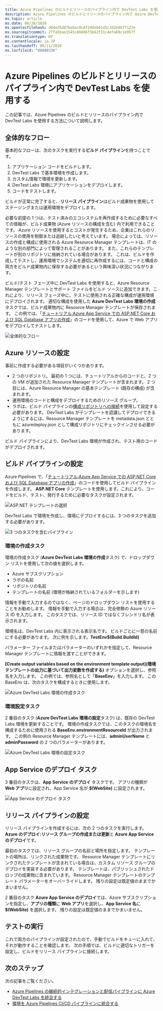 ```yaml
---
title: Azure Pipelines のビルドとリリースのパイプライン内で DevTest Labs を使用する
description: Azure Pipelines のビルドとリリースのパイプライン内で Azure DevTest Labs を使用する方法について説明します。
ms.topic: article
ms.date: 06/26/2020
ms.openlocfilehash: d04ed5dd7bebac0c8f24deb9145c3d2e4b77122e
ms.sourcegitcommit: 2ffa5bae1545c660d6f3b62f31c4efa69c1e957f
ms.translationtype: HT
ms.contentlocale: ja-JP
ms.lasthandoff: 08/11/2020
ms.locfileid: "88080336"
---
```

# <a name="use-devtest-labs-in-azure-pipelines-build-and-release-pipelines"></a>Azure Pipelines のビルドとリリースのパイプライン内で DevTest Labs を使用する
この記事では、Azure Pipelines のビルドとリリースのパイプライン内で DevTest Labs を使用する方法について説明します。 

## <a name="overall-flow"></a>全体的なフロー
基本的なフローは、次のタスクを実行する**ビルド パイプライン**を持つことです。

1. アプリケーション コードをビルドします。
1. DevTest Labs で基本環境を作成します。
1. カスタム情報で環境を更新します。
1. DevTest Labs 環境にアプリケーションをデプロイします。
1. コードをテストします。 

ビルドが正常に完了すると、**リリース パイプライン**はビルド成果物を使用してステージングまたは運用環境をデプロイします。 

必要な前提の 1 つは、テスト済みのエコシステムを再作成するために必要なすべての情報が、ビルド成果物 (Azure リソースの構成を含む) 内で利用できることです。 Azure リソースを使用するとコストが発生するため、企業はこれらのリソースの使用を制御または追跡したいと考えています。 場合によっては、リソースの作成と構成に使用される Azure Resource Manager テンプレートは、IT のような別の部門によって管理されることがあります。 また、これらのテンプレートが別のリポジトリに格納されている場合があります。 これは、ビルドを作成してテストし、運用環境でシステムを適切に再作成するには、コードと構成の両方をビルド成果物内に保存する必要があるという興味深い状況につながります。 

ビルド/テスト フェーズ中に DevTest Labs を使用すると、Azure Resource Manager テンプレートとサポート ファイルをビルド ソースに追加できます。これにより、リリース フェーズ中に、テストに使用される正確な構成が運用環境にデプロイされます。 適切な構成を使用した **Azure DevTest Labs 環境の作成**タスクでは、ビルド成果物内に Resource Manager テンプレートが保存されます。 この例では、「[チュートリアル:Azure App Service での ASP.NET Core および SQL Database アプリの作成](../app-service/tutorial-dotnetcore-sqldb-app.md)」のコードを使用して、Azure で Web アプリをデプロイしてテストします。

![全体的なフロー](./media/use-devtest-labs-build-release-pipelines/overall-flow.png)

## <a name="set-up-azure-resources"></a>Azure リソースの設定
事前に作成する必要がある項目がいくつかあります。

- 2 つのリポジトリ。 最初の 1 つには、チュートリアルからのコードと、2 つの VM が追加された Resource Manager テンプレートが含まれます。 2 つ目には、Azure Resource Manager の基本テンプレート (既存の構成) が含まれます。
- 運用環境のコードと構成をデプロイするためのリソース グループ。
- ラボは、ビルド パイプラインの[構成リポジトリへの接続](devtest-lab-create-environment-from-arm.md)を使用して設定する必要があります。 DevTest Labs がテンプレートを認識してデプロイできるようにするには、Resource Manager テンプレートを metadata.json とともに azuredeploy.json として構成リポジトリにチェックインさせる必要があります。

ビルド パイプラインにより、DevTest Labs 環境が作成され、テスト用のコードがデプロイされます。

## <a name="set-up-a-build-pipeline"></a>ビルド パイプラインの設定
Azure Pipelines で、「[チュートリアル:Azure App Service での ASP.NET Core および SQL Database アプリの作成](../app-service/tutorial-dotnetcore-sqldb-app.md)」のコードを使用してビルド パイプラインを作成します。 **ASP.NET Core** テンプレートを使用します。これにより、コードをビルド、テスト、発行するために必要なタスクが設定されます。

![ASP.NET テンプレートの選択](./media/use-devtest-labs-build-release-pipelines/select-asp-net.png)

DevTest Labs で環境を作成し、環境にデプロイするには、3 つのタスクを追加する必要があります。

![3 つのタスクを含むパイプライン](./media/use-devtest-labs-build-release-pipelines/pipeline-tasks.png)

### <a name="create-environment-task"></a>環境の作成タスク
環境の作成タスク (**Azure DevTest Labs 環境の作成**タスク) で、ドロップダウン リストを使用して次の値を選択します。

- Azure サブスクリプション
- ラボの名前
- リポジトリの名前
- テンプレートの名前 (環境が格納されているフォルダーを示します) 

情報を手動で入力するのではなく、ページのドロップダウン リストを使用することをお勧めします。 情報を手動で入力する場合は、完全修飾の Azure リソース ID を入力します。 このタスクでは、リソース ID ではなくフレンドリ名が表示されます。 

環境名は、DevTest Labs 内に表示される表示名です。 ビルドごとに一意の名前にする必要があります。 次に例を示します。**TestEnv$(Build.BuildId)** 

パラメーター ファイルまたはパラメーターのいずれかを指定して、Resource Manager テンプレートに情報を渡すことができます。 

**[Create output variables based on the environment template output]\(環境テンプレートの出力に基づいて出力変数を作成する\)** オプションを選択し、参照名を入力します。 この例では、参照名として「**BaseEnv**」を入力します。 この BaseEnv は、次のタスクを構成するときに使用します。 

![Azure DevTest Labs 環境の作成タスク](./media/use-devtest-labs-build-release-pipelines/create-environment.png)

### <a name="populate-environment-task"></a>環境設定タスク
2 番目のタスク (**Azure DevTest Labs 環境の設定**タスク) は、既存の DevTest Labs 環境を更新することです。 環境の作成タスクでは、このタスクの環境名を構成するために使用される **BaseEnv.environmentResourceId** が出力されます。 この例の Resource Manager テンプレートには、**adminUserName** と **adminPassword** の 2 つのパラメーターがあります。 

![Azure DevTest Labs 環境の設定タスク](./media/use-devtest-labs-build-release-pipelines/populate-environment.png)

## <a name="app-service-deploy-task"></a>App Service のデプロイ タスク
3 番目のタスクは、**App Service のデプロイ** タスクです。 アプリの種類が **Web アプリ**に設定され、App Service 名が **$(WebSite)** に設定されます。

![App Service のデプロイ タスク](./media/use-devtest-labs-build-release-pipelines/app-service-deploy.png)

## <a name="set-up-release-pipeline"></a>リリース パイプラインの設定
リリース パイプラインを作成するには、次の 2 つのタスクを実行します。**Azure のデプロイ:リソース グループの作成または更新**と **Azure App Service のデプロイ**です。 

最初のタスクでは、リソース グループの名前と場所を指定します。 テンプレートの場所は、リンクされた成果物です。 Resource Manager テンプレートにリンクされたテンプレートが含まれている場合は、カスタム リソース グループのデプロイを実装する必要があります。 テンプレートは、パブリッシュされたドロップの成果物に含まれています。 Resource Manager テンプレートのテンプレート パラメーターをオーバーライドします。 残りの設定は既定値のままでかまいません。 

2 番目のタスク **Azure App Service のデプロイ**では、Azure サブスクリプションを指定し、**アプリの種類**に **Web アプリ**を選択し、**App Service 名**に **$(WebSite)** を選択します。 残りの設定は既定値のままでかまいません。 

## <a name="test-run"></a>テストの実行
これで両方のパイプラインが設定されたので、手動でビルドをキューに入れて、それが動作することを確認します。 次の手順では、ビルドに適切なトリガーを設定し、ビルドをリリース パイプラインに接続します。

## <a name="next-steps"></a>次のステップ
次の記事をご覧ください。

- [Azure Pipelines の継続的インテグレーションと配信パイプラインに Azure DevTest Labs を統合する](devtest-lab-integrate-ci-cd.md)
- [環境を Azure Pipelines CI/CD パイプラインに統合する](integrate-environments-devops-pipeline.md)
